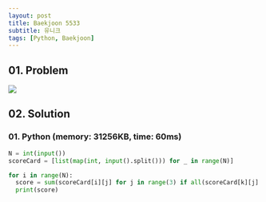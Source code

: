 ```yaml
---
layout: post
title: Baekjoon 5533
subtitle: 유니크
tags: [Python, Baekjoon]
---
```


## 01. Problem

<img src="https://github.com/WoojinJeonkr/WoojinJeonkr.github.io/blob/main/assets/images/post_image/baekjoon/baekjoon_5533.png?raw=true">

## 02. Solution

### 01. Python (memory: 31256KB, time: 60ms)

```Python
N = int(input())
scoreCard = [list(map(int, input().split())) for _ in range(N)]

for i in range(N):
  score = sum(scoreCard[i][j] for j in range(3) if all(scoreCard[k][j] != scoreCard[i][j] for k in range(N) if k != i))
  print(score)
```

